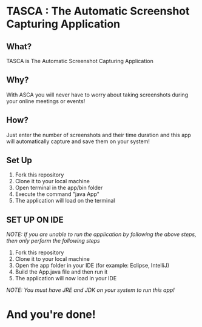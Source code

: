 # TASCA : The Automatic Screenshot Capturing Application

## What?
TASCA is The Automatic Screenshot Capturing Application 

## Why?
With ASCA you will never have to worry about taking screenshots during your online meetings or events! 

## How?
Just enter the number of screenshots and their time duration and this app will automatically capture and save them on your system!

## Set Up

1. Fork this repository
2. Clone it to your local machine
3. Open terminal in the app/bin folder
4. Execute the command "java App" 
6. The application will load on the terminal

## SET UP ON IDE
*NOTE: If you are unable to run the application by following the above steps, then only perform the following steps*

1. Fork this repository
2. Clone it to your local machine
3. Open the app folder in your IDE (for example: Eclipse, IntelliJ)
4. Build the App.java file and then run it
5. The application will now load in your IDE

*NOTE: You must have JRE and JDK on your system to run this app!*

# And you're done!
